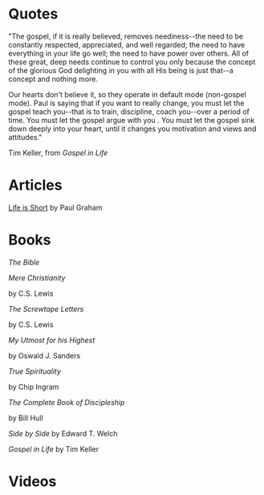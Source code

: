 # Quotes
"The gospel, if it is really believed, removes neediness--the need to be constantly respected, appreciated, and well regarded; the need to have everything in your life go well; the need to have power over others. All of these great, deep needs continue to control you only because the concept of the glorious God delighting in you with all His being is just that--a concept and nothing more.

Our hearts don't believe it, so they operate in default mode (non-gospel mode). Paul is saying that if you want to really change, you must let the gospel teach you--that is to train, discipline, coach you--over a period of time. You must let the gospel argue with you . You must let the gospel sink down deeply into your heart, until it changes you motivation and views and attitudes."

Tim Keller, from *Gospel in Life*


# Articles
[Life is Short](http://paulgraham.com/vb.html)
by Paul Graham

# Books
*The Bible*

*Mere Christianity* 

by C.S. Lewis

*The Screwtape Letters*

by C.S. Lewis

*My Utmost for his Highest* 

by Oswald J. Sanders

*True Spirituality* 

by Chip Ingram

*The Complete Book of Discipleship* 

by Bill Hull

*Side by Side* 
by Edward T. Welch

*Gospel in Life* 
by Tim Keller

# Videos
